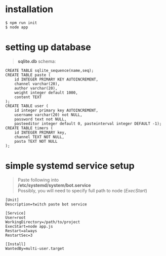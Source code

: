 # installation
```shell
$ npm run init
$ node app
```

# setting up database
>**sqlite.db** schema:
```sqlite
CREATE TABLE sqlite_sequence(name,seq);
CREATE TABLE paste (
    id INTEGER PRIMARY KEY AUTOINCREMENT,
    channel varchar(20),
    author varchar(20),
    weight integer default 1000,
    content TEXT
);
CREATE TABLE user (
    id integer primary key AUTOINCREMENT,
    username varchar(20) not NULL,
    password text not NULL,
    pasteeditor integer default 0, pasteinterval integer DEFAULT -1);
CREATE TABLE timers (
    id INTEGER PRIMARY key,
    channel TEXT NOT NULL,
    pasta TEXT NOT NULL
);
```

# simple systemd service setup
> Paste following into  
**/etc/systemd/system/bot.service**  
Possibly, you will need to specify full path to node (*ExecStart*)
```shell
[Unit]
Description=twitch paste bot service

[Service]
User=root
WorkingDirectory=/path/to/project
ExecStart=node app.js
Restart=always
RestartSec=3

[Install]
WantedBy=multi-user.target
```
